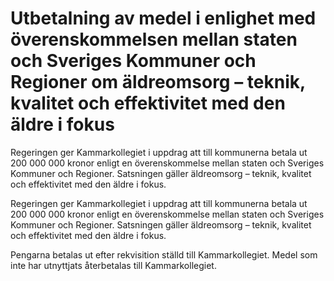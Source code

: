 # Utbetalning av medel i enlighet med överenskommelsen mellan staten och Sveriges Kommuner och Regioner om äldreomsorg – teknik, kvalitet och effektivitet med den äldre i fokus

Regeringen ger Kammarkollegiet i uppdrag att till kommunerna betala ut 200 000 000 kronor enligt en överenskommelse mellan staten och Sveriges Kommuner och Regioner. Satsningen gäller äldreomsorg – teknik, kvalitet och effektivitet med den äldre i fokus.

Regeringen ger Kammarkollegiet i uppdrag att till kommunerna betala ut 200 000 000 kronor enligt en överenskommelse mellan staten och Sveriges Kommuner och Regioner. Satsningen gäller äldreomsorg – teknik, kvalitet och effektivitet med den äldre i fokus.

Pengarna betalas ut efter rekvisition ställd till Kammarkollegiet. Medel som inte har utnyttjats återbetalas till Kammarkollegiet.
